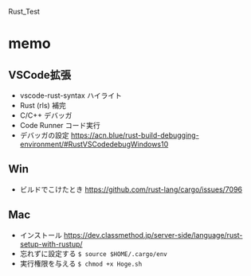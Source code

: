Rust_Test
# memo
## VSCode拡張
+ vscode-rust-syntax ハイライト
+ Rust (rls) 補完
+ C/C++ デバッガ
+ Code Runner コード実行
+ デバッガの設定 https://acn.blue/rust-build-debugging-environment/#RustVSCodedebugWindows10
## Win
+ ビルドでこけたとき https://github.com/rust-lang/cargo/issues/7096
## Mac
+ インストール https://dev.classmethod.jp/server-side/language/rust-setup-with-rustup/
+ 忘れずに設定する `$ source $HOME/.cargo/env`
+ 実行権限を与える `$ chmod +x Hoge.sh`
